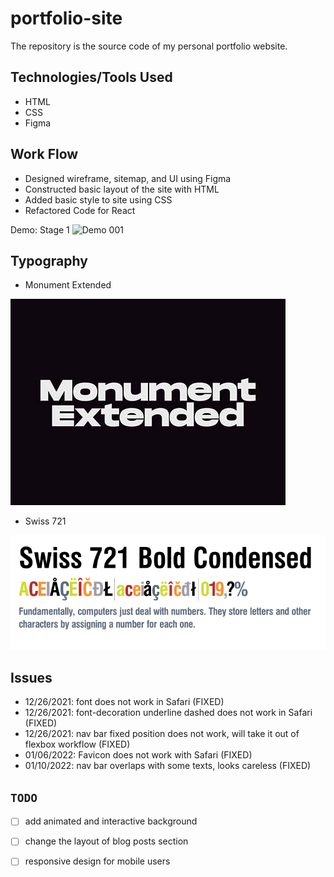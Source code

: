 # portfolio-site

The repository is the source code of my personal portfolio website.<br>

## Technologies/Tools Used

- HTML
- CSS
- Figma

## Work Flow

- Designed wireframe, sitemap, and UI using Figma
- Constructed basic layout of the site with HTML
- Added basic style to site using CSS
- Refactored Code for React

Demo: Stage 1
![Demo 001](short.gif)

## Typography

- Monument Extended<br>

![monument extended font](public/img/Monument-Extended.jpg)

- Swiss 721<br>

![swiss 721](public/img/swiss.png.webp)

## Issues

- 12/26/2021: font does not work in Safari (FIXED)
- 12/26/2021: font-decoration underline dashed does not work in Safari (FIXED)
- 12/26/2021: nav bar fixed position does not work, will take it out of flexbox workflow (FIXED)
- 01/06/2022: Favicon does not work with Safari (FIXED)
- 01/10/2022: nav bar overlaps with some texts, looks careless (FIXED)

## `TODO`

- [ ] add animated and interactive background
- [ ] change the layout of blog posts section
- [ ] responsive design for mobile users





